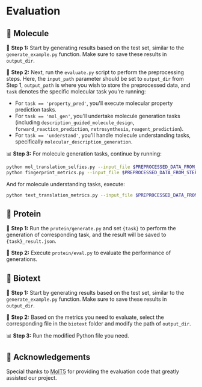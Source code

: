 # Evaluation

## 🔬 Molecule

🚀 **Step 1:** Start by generating results based on the test set, similar to the `generate_example.py` function. Make sure to save these results in `output_dir`.

🔨 **Step 2:** Next, run the `evaluate.py` script to perform the preprocessing steps. Here, the `input_path` parameter should be set to `output_dir` from Step 1, `output_path` is where you wish to store the preprocessed data, and `task` denotes the specific molecular task you're running:
- For `task == 'property_pred'`, you'll execute molecular property prediction tasks.
- For `task == 'mol_gen'`, you'll undertake molecule generation tasks (including `description_guided_molecule_design`, `forward_reaction_prediction`, `retrosynthesis`, `reagent_prediction`).
- For `task == 'understand'`, you'll handle molecule understanding tasks, specifically `molecular_description_generation`.

📊 **Step 3:** For molecule generation tasks, continue by running:
```bash
python mol_translation_selfies.py --input_file $PREPROCESSED_DATA_FROM_STEP2$
python fingerprint_metrics.py --input_file $PREPROCESSED_DATA_FROM_STEP2$
```
And for molecule understanding tasks, execute:
```bash
python text_translation_metrics.py --input_file $PREPROCESSED_DATA_FROM_STEP2$
```



## 🧬 Protein

🚀 **Step 1:** Run the `protein/generate.py` and set `{task}` to perform the generation of corresponding task, and the result will be saved to `{task}_result.json`.

🔨 **Step 2:** Execute `protein/eval.py` to evaluate the performance of generations.


## 🥼 Biotext
🚀 **Step 1:** Start by generating results based on the test set, similar to the `generate_example.py` function. Make sure to save these results in `output_dir`.

🔨 **Step 2:** Based on the metrics you need to evaluate, select the corresponding file in the `biotext` folder and modify the path of `output_dir`.

📊 **Step 3:** Run the modified Python file you need.







## 🌟 Acknowledgements

Special thanks to [MolT5](https://github.com/blender-nlp/MolT5) for providing the evaluation code that greatly assisted our project.

